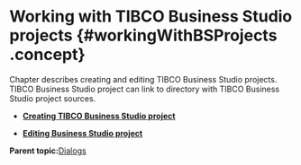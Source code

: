 # Working with TIBCO Business Studio projects {#workingWithBSProjects .concept}

Chapter describes creating and editing TIBCO Business Studio projects. TIBCO Business Studio project can link to directory with TIBCO Business Studio project sources.

-   **[Creating TIBCO Business Studio project](../../../../modules/titanis/setup/dialogs/creatingBSProject.md)**  

-   **[Editing Business Studio project](../../../../modules/titanis/setup/dialogs/editingBSProject.md)**  


**Parent topic:**[Dialogs](../../../../modules/titanis/setup/dialogs/dialogs.md)


